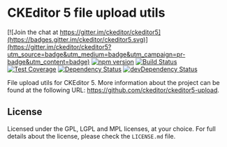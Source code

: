 CKEditor 5 file upload utils
========================================

[![Join the chat at https://gitter.im/ckeditor/ckeditor5](https://badges.gitter.im/ckeditor/ckeditor5.svg)](https://gitter.im/ckeditor/ckeditor5?utm_source=badge&utm_medium=badge&utm_campaign=pr-badge&utm_content=badge)
[![npm version](https://badge.fury.io/js/%40ckeditor%2Fckeditor5-upload.svg)](https://www.npmjs.com/package/@ckeditor/ckeditor5-upload)
[![Build Status](https://travis-ci.org/ckeditor/ckeditor5-upload.svg)](https://travis-ci.org/ckeditor/ckeditor5-upload)
[![Test Coverage](https://codeclimate.com/github/ckeditor/ckeditor5-upload/badges/coverage.svg)](https://codeclimate.com/github/ckeditor/ckeditor5-upload/coverage)
[![Dependency Status](https://david-dm.org/ckeditor/ckeditor5-upload/status.svg)](https://david-dm.org/ckeditor/ckeditor5-upload)
[![devDependency Status](https://david-dm.org/ckeditor/ckeditor5-upload/dev-status.svg)](https://david-dm.org/ckeditor/ckeditor5-upload?type=dev)

File upload utils for CKEditor 5. More information about the project can be found at the following URL: <https://github.com/ckeditor/ckeditor5-upload>.

## License

Licensed under the GPL, LGPL and MPL licenses, at your choice. For full details about the license, please check the `LICENSE.md` file.
